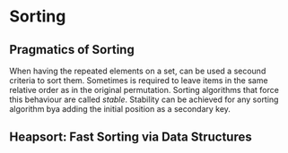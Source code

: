 # Sorting
## Pragmatics of Sorting
When having the repeated elements on a set, can be used a secound criteria to sort them. Sometimes is required to leave items in the same relative order as in the original permutation. Sorting algorithms that force this behaviour are called *stable*. Stability can be achieved for any sorting algorithm bya adding the initial position as a secondary key.

## Heapsort: Fast Sorting via Data Structures


